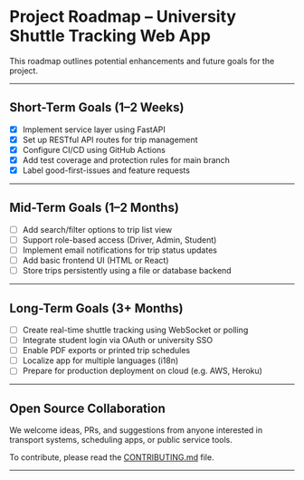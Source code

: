 # Project Roadmap – University Shuttle Tracking Web App

This roadmap outlines potential enhancements and future goals for the project.

---

## Short-Term Goals (1–2 Weeks)

- [x] Implement service layer using FastAPI
- [x] Set up RESTful API routes for trip management
- [x] Configure CI/CD using GitHub Actions
- [x] Add test coverage and protection rules for main branch
- [x] Label good-first-issues and feature requests

---

## Mid-Term Goals (1–2 Months)

- [ ] Add search/filter options to trip list view
- [ ] Support role-based access (Driver, Admin, Student)
- [ ] Implement email notifications for trip status updates
- [ ] Add basic frontend UI (HTML or React)
- [ ] Store trips persistently using a file or database backend

---

## Long-Term Goals (3+ Months)

- [ ] Create real-time shuttle tracking using WebSocket or polling
- [ ] Integrate student login via OAuth or university SSO
- [ ] Enable PDF exports or printed trip schedules
- [ ] Localize app for multiple languages (i18n)
- [ ] Prepare for production deployment on cloud (e.g. AWS, Heroku)

---

## Open Source Collaboration

We welcome ideas, PRs, and suggestions from anyone interested in transport systems, scheduling apps, or public service tools.

To contribute, please read the [CONTRIBUTING.md](CONTRIBUTING.md) file.

---

